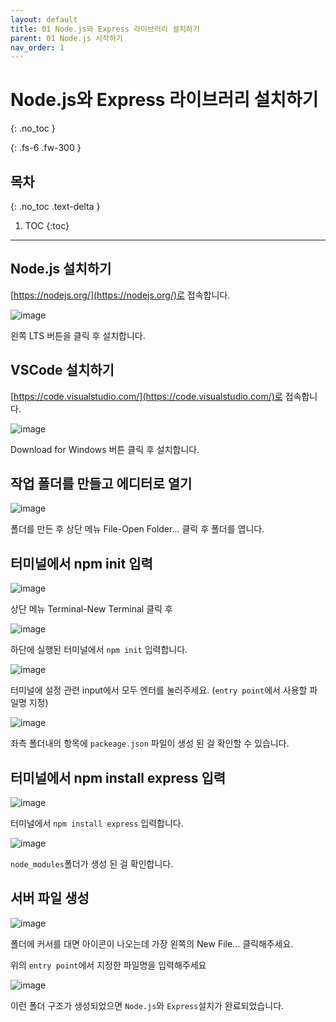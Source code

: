 ```yaml
---
layout: default
title: 01 Node.js와 Express 라이브러리 설치하기
parent: 01 Node.js 시작하기
nav_order: 1
---
```


# Node.js와 Express 라이브러리 설치하기
{: .no_toc } 
<!-- 목차에서 제외 -->
{: .fs-6 .fw-300 }

## 목차
{: .no_toc .text-delta }

1. TOC
{:toc}

---

## Node.js 설치하기


[https://nodejs.org/](https://nodejs.org/)로 접속합니다.

![image](https://github.com/cjddn/cjddn.github.io/assets/137849066/fd81b210-2d00-4076-b759-630d60cd0e6c)

왼쪽 LTS 버튼을 클릭 후 설치합니다.

## VSCode 설치하기

[https://code.visualstudio.com/](https://code.visualstudio.com/)로 접속합니다.

![image](https://github.com/cjddn/cjddn.github.io/assets/137849066/68b9fe90-2606-41bd-97eb-082ce4f47016)

Download for Windows 버튼 클릭 후 설치합니다.

## 작업 폴더를 만들고 에디터로 열기

![image](https://github.com/cjddn/cjddn.github.io/assets/137849066/2157ac5f-b0cc-44b1-8d5e-2202ee87707d)

폴더를 만든 후
상단 메뉴 File-Open Folder... 클릭 후 폴더를 엽니다.

## 터미널에서 npm init 입력

![image](https://github.com/cjddn/cjddn.github.io/assets/137849066/cb9a486f-dfd1-4a52-9134-3896dc8d2af1)

상단 메뉴 Terminal-New Terminal 클릭 후

![image](https://github.com/cjddn/cjddn.github.io/assets/137849066/d2db6db6-237e-4a20-9804-54dcaf27fbed)

하단에 실행된 터미널에서 `npm init` 입력합니다.

![image](https://github.com/cjddn/cjddn.github.io/assets/137849066/9e2aa865-b635-45bd-a4ec-e62690c60416)

터미널에 설정 관련 input에서 모두 엔터를 눌러주세요.
(`entry point`에서 사용할 파일명 지정)

![image](https://github.com/cjddn/cjddn.github.io/assets/137849066/d30df3b0-04e9-4f42-9eaa-2938838cd062)

좌측 폴더내의 항목에 `packeage.json` 파일이 생성 된 걸 확인할 수 있습니다.

## 터미널에서 npm install express 입력

![image](https://github.com/cjddn/cjddn.github.io/assets/137849066/dd62e45a-f985-4540-b65f-e86e671720c6)

터미널에서 `npm install express` 입력합니다.

![image](https://github.com/cjddn/cjddn.github.io/assets/137849066/12fa6aa7-ad1c-4767-a779-9a484f63b749)

`node_modules`폴더가 생성 된 걸 확인합니다.

## 서버 파일 생성
![image](https://github.com/cjddn/cjddn.github.io/assets/137849066/5bd14a48-7a34-40b6-ba07-6352c9387d8b)

폴더에 커서를 대면 아이콘이 나오는데 가장 왼쪽의 New File... 클릭해주세요.

위의 `entry point`에서 지정한 파일명을 입력해주세요

![image](https://github.com/cjddn/cjddn.github.io/assets/137849066/6f4c9a2f-d987-4ee7-8197-751ee582ec1b)

이런 폴더 구조가 생성되었으면 `Node.js`와 `Express`설치가 완료되었습니다.